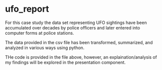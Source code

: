 # ufo_report
For this case study the data set representing UFO sightings have been accumulated over decades by police officers and later entered into computer forms at police stations. 

The data provided in the csv file has been transformed, summarized, and analyzed in various ways using python.

THe code is provided in the file above, however, an explaination/analysis of my findings will be explored in the presentation component.
